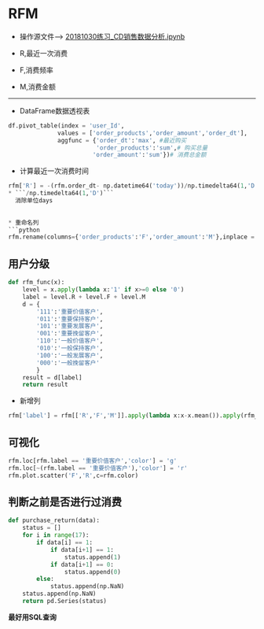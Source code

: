 # RFM
* 操作源文件--> [ 20181030练习_CD销售数据分析.ipynb](http://nbviewer.jupyter.org/github/LearningDay/python/blob/master/DataAnalysis/20181030%E7%BB%83%E4%B9%A0_CD%E9%94%80%E5%94%AE%E6%95%B0%E6%8D%AE%E5%88%86%E6%9E%90.ipynb)

* R,最近一次消费
* F,消费频率
* M,消费金额
***
* DataFrame数据透视表
```python
df.pivot_table(index = 'user_Id',
              values = ['order_products','order_amount','order_dt'],
              aggfunc = {'order_dt':'max', #最近购买
                         'order_products':'sum',# 购买总量
                        'order_amount':'sum'})# 消费总金额
```
* 计算最近一次消费时间
```python
rfm['R'] = -(rfm.order_dt- np.datetime64('today'))/np.timedelta64(1,'D')
* ```/np.timedelta64(1,'D')```
  消除单位days
  
  
* 重命名列
```python
rfm.rename(columns={'order_products':'F','order_amount':'M'},inplace = True)
```
## 用户分级
```python
def rfm_func(x):
    level = x.apply(lambda x:'1' if x>=0 else '0')
    label = level.R + level.F + level.M
    d = {
        '111':'重要价值客户',
        '011':'重要保持客户',
        '101':'重要发展客户',
        '001':'重要挽留客户',
        '110':'一般价值客户',
        '010':'一般保持客户',
        '100':'一般发展客户',
        '000':'一般挽留客户'
        }
    result = d[label]
    return result
```
* 新增列
```python
rfm['label'] = rfm[['R','F','M']].apply(lambda x:x-x.mean()).apply(rfm_func,axis=1)
```

## 可视化
```python
rfm.loc[rfm.label == '重要价值客户','color'] = 'g'
rfm.loc[~(rfm.label == '重要价值客户'),'color'] = 'r'
rfm.plot.scatter('F','R',c=rfm.color)
```

## 判断之前是否进行过消费
```python
def purchase_return(data):
    status = []
    for i in range(17):
        if data[i] == 1:
            if data[i+1] == 1:
                status.append(1)
            if data[i+1] == 0:
                status.append(0)
        else:
            status.append(np.NaN)
    status.append(np.NaN)       
    return pd.Series(status)
```
**最好用SQL查询**

